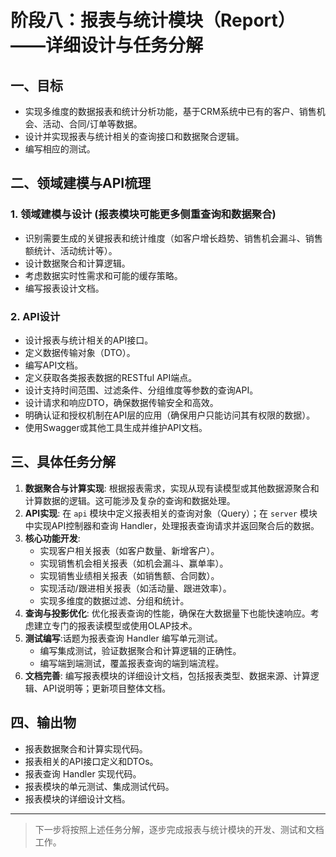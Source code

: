 # 阶段八：报表与统计模块（Report）——详细设计与任务分解

## 一、目标
- 实现多维度的数据报表和统计分析功能，基于CRM系统中已有的客户、销售机会、活动、合同/订单等数据。
- 设计并实现报表与统计相关的查询接口和数据聚合逻辑。
- 编写相应的测试。

## 二、领域建模与API梳理

### 1. 领域建模与设计 (报表模块可能更多侧重查询和数据聚合)
- 识别需要生成的关键报表和统计维度（如客户增长趋势、销售机会漏斗、销售额统计、活动统计等）。
- 设计数据聚合和计算逻辑。
- 考虑数据实时性需求和可能的缓存策略。
- 编写报表设计文档。

### 2. API设计
- 设计报表与统计相关的API接口。
- 定义数据传输对象（DTO）。
- 编写API文档。
- 定义获取各类报表数据的RESTful API端点。
- 设计支持时间范围、过滤条件、分组维度等参数的查询API。
- 设计请求和响应DTO，确保数据传输安全和高效。
- 明确认证和授权机制在API层的应用（确保用户只能访问其有权限的数据）。
- 使用Swagger或其他工具生成并维护API文档。

## 三、具体任务分解

1. **数据聚合与计算实现**: 根据报表需求，实现从现有读模型或其他数据源聚合和计算数据的逻辑。这可能涉及复杂的查询和数据处理。
2. **API实现**: 在 `api` 模块中定义报表相关的查询对象（Query）；在 `server` 模块中实现API控制器和查询 Handler，处理报表查询请求并返回聚合后的数据。
3. **核心功能开发**:
    - 实现客户相关报表（如客户数量、新增客户）。
    - 实现销售机会相关报表（如机会漏斗、赢单率）。
    - 实现销售业绩相关报表（如销售额、合同数）。
    - 实现活动/跟进相关报表（如活动量、跟进效率）。
    - 实现多维度的数据过滤、分组和统计。
4. **查询与投影优化**: 优化报表查询的性能，确保在大数据量下也能快速响应。考虑建立专门的报表读模型或使用OLAP技术。
5. **测试编写**:话题为报表查询 Handler 编写单元测试。
    - 编写集成测试，验证数据聚合和计算逻辑的正确性。
    - 编写端到端测试，覆盖报表查询的端到端流程。
6. **文档完善**: 编写报表模块的详细设计文档，包括报表类型、数据来源、计算逻辑、API说明等；更新项目整体文档。

## 四、输出物
- 报表数据聚合和计算实现代码。
- 报表相关的API接口定义和DTOs。
- 报表查询 Handler 实现代码。
- 报表模块的单元测试、集成测试代码。
- 报表模块的详细设计文档。

---

> 下一步将按照上述任务分解，逐步完成报表与统计模块的开发、测试和文档工作。 